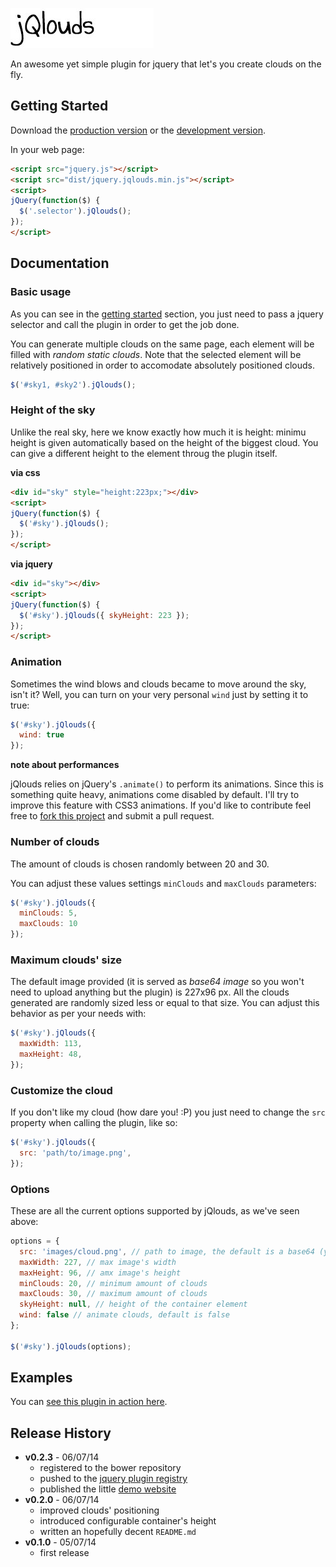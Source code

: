 ![jQlouds logo](logo.jpg "jQlouds logo")

An awesome yet simple plugin for jquery that let's you create clouds on the fly.

## Getting Started

Download the [production version][min] or the [development version][max].

[min]: https://github.com/enricodeleo/jqlouds/releases/download/0.2.0/jquery.jqlouds.min.js
[max]: https://github.com/enricodeleo/jqlouds/releases/download/0.2.0/jquery.jqlouds.js

In your web page:

```html
<script src="jquery.js"></script>
<script src="dist/jquery.jqlouds.min.js"></script>
<script>
jQuery(function($) {
  $('.selector').jQlouds();
});
</script>
```

## Documentation

### Basic usage
As you can see in the [getting started](#getting-started) section, you just need to pass a jquery selector and call the plugin in order
to get the job done.

You can generate multiple clouds on the same page, each element will be filled with _random static clouds_. Note that the selected element will be relatively positioned in order to accomodate absolutely positioned clouds.

```javascript
$('#sky1, #sky2').jQlouds();
```

### Height of the sky
Unlike the real sky, here we know exactly how much it is height: minimu height is given automatically based on the height of the biggest cloud. You can give a different height to the element throug the plugin itself.

__via css__

```html
<div id="sky" style="height:223px;"></div>
<script>
jQuery(function($) {
  $('#sky').jQlouds();
});
</script>
```

__via jquery__
```html
<div id="sky"></div>
<script>
jQuery(function($) {
  $('#sky').jQlouds({ skyHeight: 223 });
});
</script>
```

### Animation
Sometimes the wind blows and clouds became to move around the sky, isn't it? Well, you can turn on your very personal `wind` just by setting it to true:

```javascript
$('#sky').jQlouds({
  wind: true
});
```

__note about performances__

jQlouds relies on jQuery's `.animate()` to perform its animations. Since this is something quite heavy, animations come disabled by default. I'll try to improve this feature with CSS3 animations. If you'd like to contribute feel free to [fork this project](https://github.com/enricodeleo/jqlouds/fork) and submit a pull request.

### Number of clouds
The amount of clouds is chosen randomly between 20 and 30.

You can adjust these values settings `minClouds` and `maxClouds` parameters:

```javascript
$('#sky').jQlouds({
  minClouds: 5,
  maxClouds: 10
});
```

### Maximum clouds' size
The default image provided (it is served as _base64 image_ so you won't need to upload anything but the plugin) is 227x96 px. All the clouds generated are randomly sized less or equal to that size. You can adjust this behavior as per your needs with:

```javascript
$('#sky').jQlouds({
  maxWidth: 113,
  maxHeight: 48,
});
```

### Customize the cloud
If you don't like my cloud (how dare you! :P) you just need to change the `src` property when calling the plugin, like so:

```javascript
$('#sky').jQlouds({
  src: 'path/to/image.png',
});
```

### Options
These are all the current options supported by jQlouds, as we've seen above:

```javascript
options = {
  src: 'images/cloud.png', // path to image, the default is a base64 (you can see the actual string in sources)
  maxWidth: 227, // max image's width
  maxHeight: 96, // amx image's height
  minClouds: 20, // minimum amount of clouds
  maxClouds: 30, // maximum amount of clouds
  skyHeight: null, // height of the container element
  wind: false // animate clouds, default is false
};

$('#sky').jQlouds(options);
```


## Examples
You can [see this plugin in action here][example].

[example]: http://enricodeleo.github.io/jqlouds/

## Release History
* __v0.2.3__ -  06/07/14
  * registered to the bower repository
  * pushed to the [jquery plugin registry](http://plugins.jquery.com/jqlouds/)
  * published the little [demo website](http://enricodeleo.github.io/jqlouds/)
* __v0.2.0__ -  06/07/14
  * improved clouds' positioning
  * introduced configurable container's height
  * written an hopefully decent `README.md`
* __v0.1.0__ - 05/07/14
  * first release
